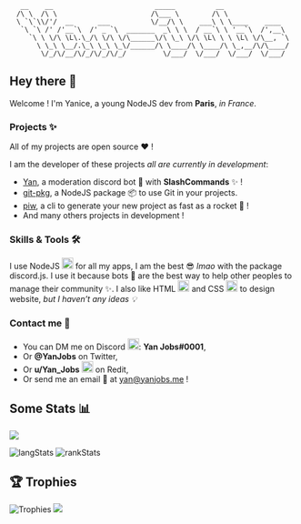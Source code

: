 <div align="center">
     
     __    __                         _____          __                
    /\ \  /\ \                       /\___ \        /\ \               
    \ `\`\\/'/  __      ___          \/__/\ \    ___\ \ \____    ____  
     `\ `\ /' /'__`\  /' _ `\  _______  _\ \ \  / __`\ \ '__`\  /',__\ 
       `\ \ \/\ \L\.\_/\ \/\ \/\______\/\ \_\ \/\ \L\ \ \ \L\ \/\__, `\
         \ \_\ \__/.\_\ \_\ \_\/______/\ \____/\ \____/\ \_,__/\/\____/
          \/_/\/__/\/_/\/_/\/_/         \/___/  \/___/  \/___/  \/___/ 
      
</div>

## Hey there 👋

Welcome ! I'm Yanice, a young NodeJS dev from  **Paris**, _in France_.

### Projects :sparkles:

All of my projects are open source :heart: !

I am the developer of these projects _all are currently in development_:
* [Yan](https://github.com/Yan-Jobs/Yan-Bot), a moderation discord bot 🤖 with **SlashCommands**  :sparkles: !
* [git-pkg](https://github.com/Yan-Jobs/git-pkg), a NodeJS package 📦 to use Git in your projects.
* [piw](https://github.com/Yan-Jobs/piw), a cli to generate your new project as fast as a rocket 🚀 !
* And many others projects in development !
### Skills & Tools 🛠
I use NodeJS <img src="https://raw.githubusercontent.com/Yan-Jobs/Yan-Jobs/main/assets/link/nodejs.svg" alt="NodeJS" width="20px" /> for all my apps, I am the best 😎 _lmao_ with the package discord.js. I use it because bots 🤖 are the best way to help other peoples to manage their community :sparkles:. I also like HTML <img src="https://iconape.com/wp-content/files/im/353223/svg/html5-without-wordmark-color.svg" alt="html" width="20px" /> and CSS <img src="https://raw.githubusercontent.com/Yan-Jobs/Yan-Jobs/main/assets/link/css.svg" alt="css" width="20px" /> to design website, _but I haven’t any ideas 💡_
### Contact me 🤝
* You can DM me on Discord <img src="https://raw.githubusercontent.com/Yan-Jobs/Yan-Jobs/main/assets/link/discord.svg" width="20px" alt="discord" />:  **Yan Jobs#0001**,
* Or **@YanJobs** on Twitter,
* Or **u/Yan_Jobs** <img src="https://raw.githubusercontent.com/Yan-Jobs/Yan-Jobs/main/assets/link/reddit.svg" width="20px" alt="Reddit" /> on Redit,
* Or send me an email 📧  at yan@yanjobs.me !
## Some Stats 📊
![](https://komarev.com/ghpvc/?username=yan-jobs&style=flat&color=yellow)

![langStats](https://github-readme-stats.vercel.app/api/top-langs/?username=yan-Jobs&theme=radical&border_radius=30px)
![rankStats](https://github-readme-stats.vercel.app/api?username=yan-jobs&count_private=true&show_icons=true&theme=onedark&border_radius=30px)
## 🏆 Trophies
![Trophies](https://github-profile-trophy.vercel.app/?username=Yan-Jobs&no-bg=true)
![](https://hit.yhype.me/github/profile?user_id=76485792)
